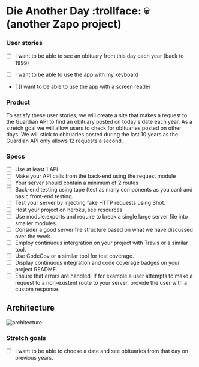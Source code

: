 # Die Another Day :trollface: :skull: (another Zapo project)

### User stories

- [ ] I want to be able to see an obituary from this day each year (back to 1999)

- [ ] I want to be able to use the app with my keyboard

- [ ]I want to be able to use the app with a screen reader

### Product

To satisfy these user stories, we will create a site that makes a request to the Guardian API to find an obituary posted on today's date each year. As a stretch goal we will allow users to check for obituaries posted on other days. We will stick to obituaries posted during the last 10 years as the Guardian API only allows 12 requests a second.

### Specs

- [ ] Use at least 1 API
- [ ] Make your API calls from the back-end using the request module
- [ ] Your server should contain a minimum of 2 routes
- [ ] Back-end testing using tape (test as many components as you can) and basic front-end testing.
- [ ] Test your server by injecting fake HTTP requests using Shot.
- [ ] Host your project on heroku, see resources
- [ ] Use module.exports and require to break a single large server file into smaller modules.
- [ ] Consider a good server file structure based on what we have discussed over the week.
- [ ] Employ continuous intergration on your project with Travis or a similar tool.
- [ ] Use CodeCov or a similar tool for test coverage.
- [ ] Display continuous integration and code coverage badges on your project README.
- [ ] Ensure that errors are handled, if for example a user attempts to make a request to a non-existent route to your server, provide the user with a custom response.

## Architecture

![architecture](https://cloud.githubusercontent.com/assets/20152018/24198216/e2945094-0efc-11e7-80ac-5f1cf8b6f898.png)

### Stretch goals

- [ ] I want to be able to choose a date and see obituaries from that day on previous years.
